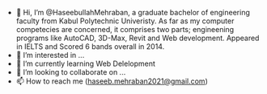 - 👋 Hi, I’m @HaseebullahMehraban, a graduate bachelor of engineering faculty from Kabul Polytechnic Univeristy.
  As far as my computer competecies are concerned, it comprises two parts; engineening programs like AutoCAD, 3D-Max, Revit and Web development. Appeared in IELTS and
  Scored 6 bands overall in 2014. 
- 👀 I’m interested in ...
- 🌱 I’m currently learning Web Delelopment
- 💞️ I’m looking to collaborate on ...
- 📫 How to reach me (haseeb.mehraban2021@gmail.com)

<!---
HaseebullahMehraban/HaseebullahMehraban is a ✨ special ✨ repository because its `README.md` (this file) appears on your GitHub profile.
You can click the Preview link to take a look at your changes.
--->
